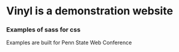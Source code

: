 # Vinyl is a demonstration website

### Examples of sass for css

Examples are built for Penn State Web Conference